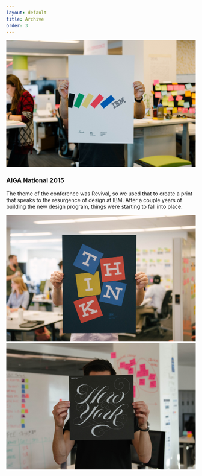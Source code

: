 ```yaml
---
layout: default
title: Archive
order: 3
---
```


<div class="o-block-grid u-mt-lg">
    <div class="o-block-grid__block--full _md-o-block-grid__block--half">
      <div class="c-pane">
        <img src="/images/revival_aiga-national.jpg" alt="">
        <div class="c-pane__overlay">
          <h3 class="f2 f-bold f-background u-mb-xs">AIGA National 2015</h3>
          <p class="f-background">The theme of the conference was Revival, so we used that to create a print that speaks to the resurgence of design at IBM. After a couple years of building the new design program, things were starting to fall into place.</p>
        </div>
      </div>
    </div>
    <div class="o-block-grid__block--full _md-o-block-grid__block--half">
      <img src="/images/thinking-blocks_sxsw-2015.jpg" alt="">
    </div>
    <div class="o-block-grid__block--full _md-o-block-grid__block--half">
      <img src="/images/studios_new-york.jpg" alt="">
    </div>
</div>
